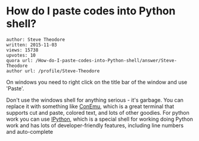 # How do I paste codes into Python shell?

	author: Steve Theodore
	written: 2015-11-03
	views: 15738
	upvotes: 10
	quora url: /How-do-I-paste-codes-into-Python-shell/answer/Steve-Theodore
	author url: /profile/Steve-Theodore


On windows you need to right click on the title bar of the window and use 'Paste'. 

Don't use the windows shell for anything serious - it's garbage. You can replace it with something like [ConEmu](https://conemu.github.io/), which is a great terminal that supports cut and paste, colored text, and lots of other goodies. For python work you can use [IPython](http://ipython.org/), which is a special shell for working doing Python work and has lots of developer-friendly features, including line numbers and auto-complete

